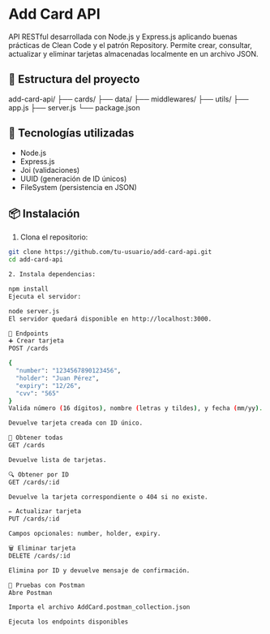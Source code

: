 # Add Card API

API RESTful desarrollada con Node.js y Express.js aplicando buenas prácticas de Clean Code y el patrón Repository. Permite crear, consultar, actualizar y eliminar tarjetas almacenadas localmente en un archivo JSON.

## 📁 Estructura del proyecto

add-card-api/
├── cards/
├── data/
├── middlewares/
├── utils/
├── app.js
├── server.js
└── package.json


## 🚀 Tecnologías utilizadas

- Node.js
- Express.js
- Joi (validaciones)
- UUID (generación de ID únicos)
- FileSystem (persistencia en JSON)

## 📦 Instalación

1. Clona el repositorio:

```bash
git clone https://github.com/tu-usuario/add-card-api.git
cd add-card-api

2. Instala dependencias:

npm install
Ejecuta el servidor:

node server.js
El servidor quedará disponible en http://localhost:3000.

📌 Endpoints
➕ Crear tarjeta
POST /cards

{
  "number": "1234567890123456",
  "holder": "Juan Pérez",
  "expiry": "12/26",
  "cvv": "565"
}
Valida número (16 dígitos), nombre (letras y tildes), y fecha (mm/yy).

Devuelve tarjeta creada con ID único.

📄 Obtener todas
GET /cards

Devuelve lista de tarjetas.

🔍 Obtener por ID
GET /cards/:id

Devuelve la tarjeta correspondiente o 404 si no existe.

✏️ Actualizar tarjeta
PUT /cards/:id

Campos opcionales: number, holder, expiry.

🗑 Eliminar tarjeta
DELETE /cards/:id

Elimina por ID y devuelve mensaje de confirmación.

🧪 Pruebas con Postman
Abre Postman

Importa el archivo AddCard.postman_collection.json

Ejecuta los endpoints disponibles